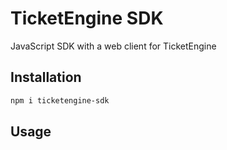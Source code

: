 

# TicketEngine SDK
JavaScript SDK with a web client for TicketEngine

## Installation 
```sh
npm i ticketengine-sdk
```

## Usage

